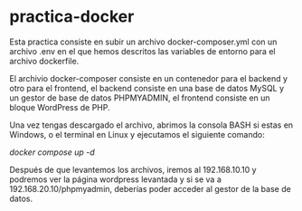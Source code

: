 # practica-docker
Esta practica consiste en subir un archivo docker-composer.yml con un archivo .env en el que hemos descritos las variables de entorno para el archivo dockerfile.

El archivio docker-composer consiste en un contenedor para el backend y otro para el frontend, el backend consiste en una base de datos MySQL y un gestor de base de datos PHPMYADMIN, el frontend consiste en un bloque WordPress de PHP.

Una vez tengas descargado el archivo, abrimos la consola BASH si estas en Windows, o el terminal en Linux y ejecutamos el siguiente comando:

_docker compose up -d_

Después de que levantemos los archivos, iremos al 192.168.10.10 y podremos ver la página wordpress levantada y si se va a  192.168.20.10/phpmyadmin, deberías poder acceder al gestor de la base de datos.

